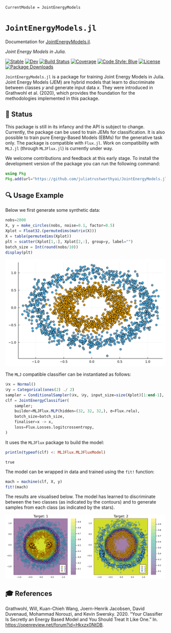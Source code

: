 
``` @meta
CurrentModule = JointEnergyModels
```

# `JointEnergyModels.jl`

Documentation for [JointEnergyModels.jl](https://github.com/juliatrustworthyai/JointEnergyModels.jl).

*Joint Energy Models in Julia.*

[![Stable](https://img.shields.io/badge/docs-stable-blue.svg)](https://juliatrustworthyai.github.io/JointEnergyModels.jl/stable) [![Dev](https://img.shields.io/badge/docs-dev-blue.svg)](https://juliatrustworthyai.github.io/JointEnergyModels.jl/dev) [![Build Status](https://github.com/juliatrustworthyai/JointEnergyModels.jl/actions/workflows/CI.yml/badge.svg?branch=main)](https://github.com/juliatrustworthyai/JointEnergyModels.jl/actions/workflows/CI.yml?query=branch%3Amain) [![Coverage](https://codecov.io/gh/juliatrustworthyai/JointEnergyModels.jl/branch/main/graph/badge.svg)](https://codecov.io/gh/juliatrustworthyai/JointEnergyModels.jl) [![Code Style: Blue](https://img.shields.io/badge/code%20style-blue-4495d1.svg)](https://github.com/invenia/BlueStyle) [![License](https://img.shields.io/github/license/juliatrustworthyai/JointEnergyModels.jl)](LICENSE) [![Package Downloads](https://shields.io/endpoint?url=https://pkgs.genieframework.com/api/v1/badge/JointEnergyModels/.png)](https://pkgs.genieframework.com?packages=JointEnergyModels)

`JointEnergyModels.jl` is a package for training Joint Energy Models in Julia. Joint Energy Models (JEM) are hybrid models that learn to discriminate between classes $y$ and generate input data $x$. They were introduced in Grathwohl et al. (2020), which provides the foundation for the methodologies implemented in this package.

## 🔁 Status

This package is still in its infancy and the API is subject to change. Currently, the package can be used to train JEMs for classification. It is also possible to train pure Energy-Based Models (EBMs) for the generative task only. The package is compatible with `Flux.jl`. Work on compatibility with `MLJ.jl` (through `MLJFlux.jl`) is currently under way.

We welcome contributions and feedback at this early stage. To install the development version of the package you can run the following command:

``` julia
using Pkg
Pkg.add(url="https://github.com/juliatrustworthyai/JointEnergyModels.jl")
```

## 🔍 Usage Example

Below we first generate some synthetic data:

``` julia
nobs=2000
X, y = make_circles(nobs, noise=0.1, factor=0.5)
Xplot = Float32.(permutedims(matrix(X)))
X = table(permutedims(Xplot))
plt = scatter(Xplot[1,:], Xplot[2,:], group=y, label="")
batch_size = Int(round(nobs/10))
display(plt)
```

![](index_files/figure-commonmark/cell-3-output-1.svg)

The `MLJ` compatible classifier can be instantiated as follows:

``` julia
𝒟x = Normal()
𝒟y = Categorical(ones(2) ./ 2)
sampler = ConditionalSampler(𝒟x, 𝒟y, input_size=size(Xplot)[1:end-1], batch_size=batch_size)
clf = JointEnergyClassifier(
    sampler;
    builder=MLJFlux.MLP(hidden=(32, 32, 32,), σ=Flux.relu),
    batch_size=batch_size,
    finaliser=x -> x,
    loss=Flux.Losses.logitcrossentropy,
)
```

It uses the `MLJFlux` package to build the model:

``` julia
println(typeof(clf) <: MLJFlux.MLJFluxModel)
```

    true

The model can be wrapped in data and trained using the `fit!` function:

``` julia
mach = machine(clf, X, y)
fit!(mach)
```

The results are visualised below. The model has learned to discriminate between the two classes (as indicated by the contours) and to generate samples from each class (as indicated by the stars).

![](index_files/figure-commonmark/cell-8-output-1.svg)

## 🎓 References

Grathwohl, Will, Kuan-Chieh Wang, Joern-Henrik Jacobsen, David Duvenaud, Mohammad Norouzi, and Kevin Swersky. 2020. “Your Classifier Is Secretly an Energy Based Model and You Should Treat It Like One.” In. <https://openreview.net/forum?id=Hkxzx0NtDB>.
